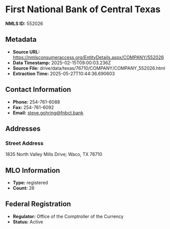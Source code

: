 # First National Bank of Central Texas

**NMLS ID:** 552026

## Metadata
- **Source URL:** https://nmlsconsumeraccess.org/EntityDetails.aspx/COMPANY/552026
- **Data Timestamp:** 2025-02-15T09:00:03.236Z
- **Source File:** drive/data/texas/76710/COMPANY/COMPANY_552026.html
- **Extraction Time:** 2025-05-27T10:44:36.690603

## Contact Information
- **Phone:** 254-761-6088
- **Fax:** 254-761-6092
- **Email:** steve.gohring@fnbct.bank

## Addresses
### Street Address
1835 North Valley Mills Drive; Waco, TX 76710

## MLO Information
- **Type:** registered
- **Count:** 26

## Federal Registration
- **Regulator:** Office of the Comptroller of the Currency
- **Status:** Active
